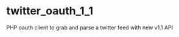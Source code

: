twitter_oauth_1_1
=================

PHP oauth client to grab and parse a twitter feed with new v1.1 API
